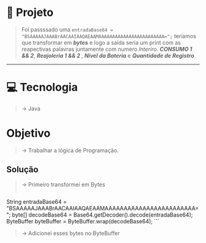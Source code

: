 # 📍 Projeto
> Foi passssado uma ```entradaBase64 = "BSAAAAAJAAABrAACAAIAAQAEAAMAAAAAAAAAAAAAAAAAAAAAAAA=";``` teriamos que transformar em <em><strong>bytes</strong></em> e logo a saída seria um print com as reapectivas palavras juntamente com numero <em>Interiro</em>. <em><strong>CONSUMO 1 && 2</strong></em>, <em><strong>Reajoleria 1 && 2 </strong></em>, <em><strong>Nível da Bateria</strong></em> e <em><strong>Quantidade de Registro</strong></em>
---

# 💻 Tecnologia 
> -> Java

# Objetivo 
> -> Trabalhar a lógica de Programação. 

## Solução 
> -> Primeiro transformei em Bytes
> ```java
 String entradaBase64 = "BSAAAAAJAAABrAACAAIAAQAEAAMAAAAAAAAAAAAAAAAAAAAAAAA=";
 byte[] decodeBase64 = Base64.getDecoder().decode(entradaBase64);
 ByteBuffer byteBuffer = ByteBuffer.wrap(decodeBase64); ```
> -> Adicionei esses bytes no ByteBuffer
